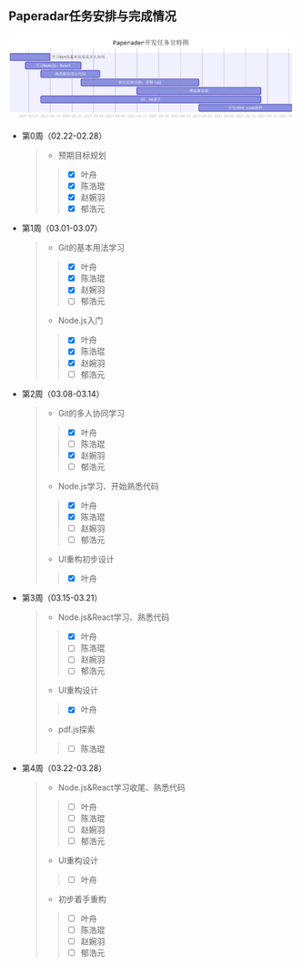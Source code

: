 ## Paperadar任务安排与完成情况
![Gantt](./images/Gantt.png)

* 第0周（02.22-02.28）
    > + 预期目标规划
    > > - [x] 叶舟
    > > - [x] 陈浩琨
    > > - [x] 赵婉羽
    > > - [x] 郁浩元
* 第1周（03.01-03.07）
    > + Git的基本用法学习
    > > - [x] 叶舟
    > > - [x] 陈浩琨
    > > - [x] 赵婉羽
    > > - [ ] 郁浩元
    > + Node.js入门
    > > - [x] 叶舟
    > > - [x] 陈浩琨
    > > - [x] 赵婉羽
    > > - [ ] 郁浩元
* 第2周（03.08-03.14）
    > + Git的多人协同学习
    > > - [x] 叶舟
    > > - [ ] 陈浩琨
    > > - [x] 赵婉羽
    > > - [ ] 郁浩元
    > + Node.js学习、开始熟悉代码
    > > - [x] 叶舟
    > > - [x] 陈浩琨
    > > - [ ] 赵婉羽
    > > - [ ] 郁浩元
    > + UI重构初步设计
    > > - [x] 叶舟
* 第3周（03.15-03.21）
    > + Node.js&React学习、熟悉代码
    > > - [x] 叶舟
    > > - [ ] 陈浩琨
    > > - [ ] 赵婉羽
    > > - [ ] 郁浩元
    > + UI重构设计
    > > - [x] 叶舟
    > + pdf.js探索
    > > - [ ] 陈浩琨
* 第4周（03.22-03.28）
    > + Node.js&React学习收尾、熟悉代码
    > > - [ ] 叶舟
    > > - [ ] 陈浩琨
    > > - [ ] 赵婉羽
    > > - [ ] 郁浩元
    > + UI重构设计
    > > - [ ] 叶舟
    > + 初步着手重构
    > > - [ ] 叶舟
    > > - [ ] 陈浩琨
    > > - [ ] 赵婉羽
    > > - [ ] 郁浩元

